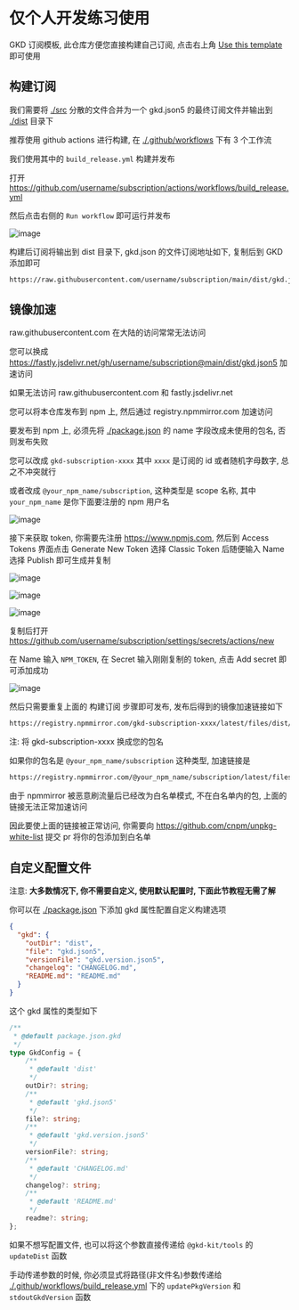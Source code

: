 # 仅个人开发练习使用

GKD 订阅模板, 此仓库方便您直接构建自己订阅, 点击右上角 [Use this template](https://github.com/new?template_name=subscription-template&template_owner=gkd-kit) 即可使用

## 构建订阅

我们需要将 [./src](./src/) 分散的文件合并为一个 gkd.json5 的最终订阅文件并输出到 [./dist](./dist/) 目录下

推荐使用 github actions 进行构建, 在 [./.github/workflows](./.github/workflows) 下有 3 个工作流

我们使用其中的 `build_release.yml` 构建并发布

打开 <https://github.com/username/subscription/actions/workflows/build_release.yml>

然后点击右侧的 `Run workflow` 即可运行并发布

![image](https://github.com/gkd-kit/gkd/assets/38517192/bbaf5113-8ab3-4be0-9a79-ee7a7389a58c)

构建后订阅将输出到 dist 目录下, gkd.json 的文件订阅地址如下, 复制后到 GKD 添加即可

```txt
https://raw.githubusercontent.com/username/subscription/main/dist/gkd.json5
```

## 镜像加速

raw.githubusercontent.com 在大陆的访问常常无法访问

您可以换成 <https://fastly.jsdelivr.net/gh/username/subscription@main/dist/gkd.json5> 加速访问

如果无法访问 raw.githubusercontent.com 和 fastly.jsdelivr.net

您可以将本仓库发布到 npm 上, 然后通过 registry.npmmirror.com 加速访问

要发布到 npm 上, 必须先将 [./package.json](./package.json) 的 name 字段改成未使用的包名, 否则发布失败

您可以改成 `gkd-subscription-xxxx` 其中 `xxxx` 是订阅的 id 或者随机字母数字, 总之不冲突就行

或者改成 `@your_npm_name/subscription`, 这种类型是 scope 名称, 其中 `your_npm_name` 是你下面要注册的 npm 用户名

![image](https://github.com/gkd-kit/gkd/assets/38517192/79817967-6f97-4935-9bf3-179bbf50b3aa)

接下来获取 token, 你需要先注册 <https://www.npmjs.com>, 然后到 Access Tokens 界面点击 Generate New Token 选择 Classic Token 后随便输入 Name 选择 Publish 即可生成并复制

![image](https://github.com/gkd-kit/gkd/assets/38517192/ca5eaf26-3705-4dc7-9584-4a235bbefde2)

![image](https://github.com/gkd-kit/gkd/assets/38517192/6da188ab-e415-44de-b2f7-3f985ab4d401)

![image](https://github.com/gkd-kit/gkd/assets/38517192/55db57f6-1021-4d85-afd0-fe7df1f9bbcf)

复制后打开 <https://github.com/username/subscription/settings/secrets/actions/new>

在 Name 输入 `NPM_TOKEN`, 在 Secret 输入刚刚复制的 token, 点击 Add secret 即可添加成功

![image](https://github.com/gkd-kit/gkd/assets/38517192/72b062d8-4540-4602-82fe-416ea5348014)

然后只需要重复上面的 构建订阅 步骤即可发布, 发布后得到的镜像加速链接如下

```txt
https://registry.npmmirror.com/gkd-subscription-xxxx/latest/files/dist/gkd.json5
```

注: 将 gkd-subscription-xxxx 换成您的包名

如果你的包名是 `@your_npm_name/subscription` 这种类型, 加速链接是

```txt
https://registry.npmmirror.com/@your_npm_name/subscription/latest/files/dist/gkd.json5
```

由于 npmmirror 被恶意刷流量后已经改为白名单模式, 不在白名单内的包, 上面的链接无法正常加速访问

因此要使上面的链接被正常访问, 你需要向 <https://github.com/cnpm/unpkg-white-list> 提交 pr 将你的包添加到白名单

## 自定义配置文件

注意: **大多数情况下, 你不需要自定义, 使用默认配置时, 下面此节教程无需了解**

你可以在 [./package.json](./package.json) 下添加 gkd 属性配置自定义构建选项

```json
{
  "gkd": {
    "outDir": "dist",
    "file": "gkd.json5",
    "versionFile": "gkd.version.json5",
    "changelog": "CHANGELOG.md",
    "README.md": "README.md"
  }
}
```

这个 gkd 属性的类型如下

```ts
/**
 * @default package.json.gkd
 */
type GkdConfig = {
    /**
     * @default 'dist'
     */
    outDir?: string;
    /**
     * @default 'gkd.json5'
     */
    file?: string;
    /**
     * @default 'gkd.version.json5'
     */
    versionFile?: string;
    /**
     * @default 'CHANGELOG.md'
     */
    changelog?: string;
    /**
     * @default 'README.md'
     */
    readme?: string;
};
```

如果不想写配置文件, 也可以将这个参数直接传递给 `@gkd-kit/tools` 的 `updateDist` 函数

手动传递参数的时候, 你必须显式将路径(非文件名)参数传递给 [./.github/workflows/build_release.yml](./.github/workflows/build_release.yml) 下的 `updatePkgVersion` 和 `stdoutGkdVersion` 函数
